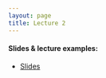 ```yaml
---
layout: page
title: Lecture 2
---
```


#### Slides & lecture examples:
- [Slides](https://docs.google.com/presentation/d/1UblRJ_-RY630tECIq3ECXXPdvWq30RFG-jiFL_PXVyI/edit?usp=sharing)

